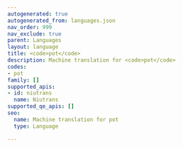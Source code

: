 ```yaml
---
autogenerated: true
autogenerated_from: languages.json
nav_order: 999
nav_exclude: true
parent: Languages
layout: language
title: <code>pot</code>
description: Machine translation for <code>pot</code>
codes:
- pot
family: []
supported_apis:
- id: niutrans
  name: Niutrans
supported_qe_apis: []
seo:
  name: Machine translation for pot
  type: Language

---
```


